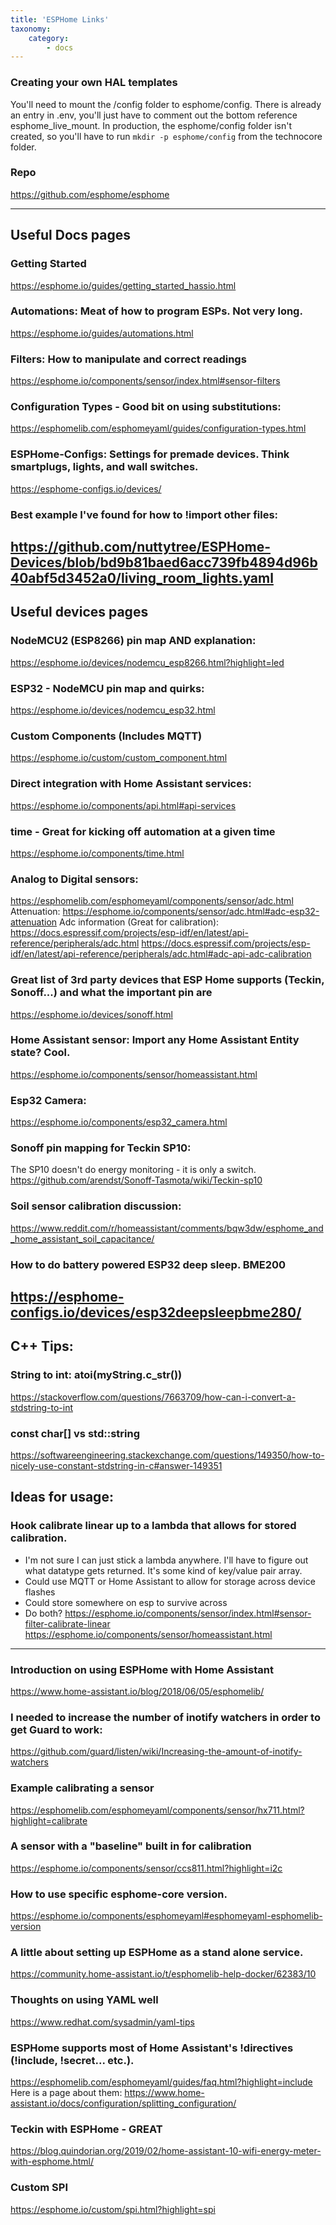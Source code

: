 ```yaml
---
title: 'ESPHome Links'
taxonomy:
    category:
        - docs
---
```


### Creating your own HAL templates
You'll need to mount the /config folder to esphome/config. There is already 
an entry in .env, you'll just have to comment out the bottom reference esphome_live_mount. 
In production, the esphome/config folder isn't created, so you'll have to run ```mkdir -p esphome/config``` 
from the technocore folder. 

### Repo
https://github.com/esphome/esphome

---
## Useful Docs pages
### Getting Started
https://esphome.io/guides/getting_started_hassio.html

### Automations: Meat of how to program ESPs. Not very long.
https://esphome.io/guides/automations.html

### Filters: How to manipulate and correct readings
https://esphome.io/components/sensor/index.html#sensor-filters

### Configuration Types - Good bit on using substitutions:
https://esphomelib.com/esphomeyaml/guides/configuration-types.html

### ESPHome-Configs: Settings for premade devices. Think smartplugs, lights, and wall switches.
https://esphome-configs.io/devices/

### Best example I've found for how to !import other files:
https://github.com/nuttytree/ESPHome-Devices/blob/bd9b81baed6acc739fb4894d96b40abf5d3452a0/living_room_lights.yaml
---

## Useful devices pages
### NodeMCU2 (ESP8266) pin map AND explanation:
https://esphome.io/devices/nodemcu_esp8266.html?highlight=led

### ESP32 - NodeMCU pin map and quirks: 
https://esphome.io/devices/nodemcu_esp32.html

### Custom Components (Includes MQTT)
https://esphome.io/custom/custom_component.html

### Direct integration with Home Assistant services: 
https://esphome.io/components/api.html#api-services

### time - Great for kicking off automation at a given time
https://esphome.io/components/time.html

### Analog to Digital sensors: 
https://esphomelib.com/esphomeyaml/components/sensor/adc.html
Attenuation: https://esphome.io/components/sensor/adc.html#adc-esp32-attenuation
Adc information (Great for calibration): https://docs.espressif.com/projects/esp-idf/en/latest/api-reference/peripherals/adc.html
https://docs.espressif.com/projects/esp-idf/en/latest/api-reference/peripherals/adc.html#adc-api-adc-calibration

### Great list of 3rd party devices that ESP Home supports (Teckin, Sonoff...) and what the important pin are
https://esphome.io/devices/sonoff.html

### Home Assistant sensor: Import any Home Assistant Entity state? Cool.
https://esphome.io/components/sensor/homeassistant.html

### Esp32 Camera:
https://esphome.io/components/esp32_camera.html

### Sonoff pin mapping for Teckin SP10:
The SP10 doesn't do energy monitoring - it is only a switch. 
https://github.com/arendst/Sonoff-Tasmota/wiki/Teckin-sp10

### Soil sensor calibration discussion:
https://www.reddit.com/r/homeassistant/comments/bqw3dw/esphome_and_home_assistant_soil_capacitance/

### How to do battery powered ESP32 deep sleep. BME200
https://esphome-configs.io/devices/esp32deepsleepbme280/
---

## C++ Tips:
### String to int: atoi(myString.c_str())
https://stackoverflow.com/questions/7663709/how-can-i-convert-a-stdstring-to-int

### const char[] vs std::string
https://softwareengineering.stackexchange.com/questions/149350/how-to-nicely-use-constant-stdstring-in-c#answer-149351


## Ideas for usage:
### Hook calibrate linear up to a lambda that allows for stored calibration.
- I'm not sure I can just stick a lambda anywhere. I'll have to figure out what datatype gets returned. It's some kind of key/value pair array. 
- Could use MQTT or Home Assistant to allow for storage across device flashes
- Could store somewhere on esp to survive across 
- Do both?
https://esphome.io/components/sensor/index.html#sensor-filter-calibrate-linear
https://esphome.io/components/sensor/homeassistant.html
---

### Introduction on using ESPHome with Home Assistant
https://www.home-assistant.io/blog/2018/06/05/esphomelib/

### I needed to increase the number of inotify watchers in order to get Guard to work: 
https://github.com/guard/listen/wiki/Increasing-the-amount-of-inotify-watchers

### Example calibrating a sensor
https://esphomelib.com/esphomeyaml/components/sensor/hx711.html?highlight=calibrate

### A sensor with a "baseline" built in for calibration
https://esphome.io/components/sensor/ccs811.html?highlight=i2c

### How to use specific esphome-core version.
https://esphome.io/components/esphomeyaml#esphomeyaml-esphomelib-version

### A little about setting up ESPHome as a stand alone service.
https://community.home-assistant.io/t/esphomelib-help-docker/62383/10

### Thoughts on using YAML well
https://www.redhat.com/sysadmin/yaml-tips

### ESPHome supports most of Home Assistant's !directives (!include, !secret... etc.). 
https://esphomelib.com/esphomeyaml/guides/faq.html?highlight=include
Here is a page about them:
https://www.home-assistant.io/docs/configuration/splitting_configuration/

### Teckin with ESPHome - GREAT 
https://blog.quindorian.org/2019/02/home-assistant-10-wifi-energy-meter-with-esphome.html/

### Custom SPI 
https://esphome.io/custom/spi.html?highlight=spi
